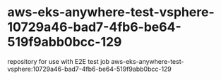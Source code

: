 # aws-eks-anywhere-test-vsphere-10729a46-bad7-4fb6-be64-519f9abb0bcc-129
repository for use with E2E test job aws-eks-anywhere-test-vsphere:10729a46-bad7-4fb6-be64-519f9abb0bcc-129
